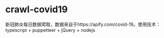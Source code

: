 # crawl-covid19
新冠肺炎每日数据爬取，数据来自于https://apify.com/covid-19。使用技术：typescript + puppetteer + jQuery + nodejs
